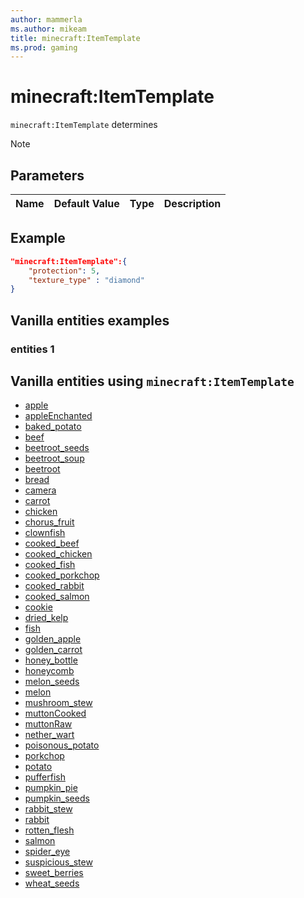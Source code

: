 ```yaml
---
author: mammerla
ms.author: mikeam
title: minecraft:ItemTemplate
ms.prod: gaming
---
```


# minecraft:ItemTemplate

`minecraft:ItemTemplate` determines


> [!NOTE]

## Parameters

|Name |Default Value  |Type  |Description  |
|:----------|:----------|:----------|:----------|

## Example

```json
"minecraft:ItemTemplate":{
    "protection": 5,
    "texture_type" : "diamond"
}
```

## Vanilla entities examples

### entities 1

## Vanilla entities using `minecraft:ItemTemplate`

- [apple](/minecraft/creator/reference/source/vanillabehaviorpack_snippets/items/apple)
- [appleEnchanted](/minecraft/creator/reference/source/vanillabehaviorpack_snippets/items/appleEnchanted)
- [baked_potato](/minecraft/creator/reference/source/vanillabehaviorpack_snippets/items/baked_potato)
- [beef](/minecraft/creator/reference/source/vanillabehaviorpack_snippets/items/beef)
- [beetroot_seeds](/minecraft/creator/reference/source/vanillabehaviorpack_snippets/items/beetroot_seeds)
- [beetroot_soup](/minecraft/creator/reference/source/vanillabehaviorpack_snippets/items/beetroot_soup)
- [beetroot](/minecraft/creator/reference/source/vanillabehaviorpack_snippets/items/beetroot)
- [bread](/minecraft/creator/reference/source/vanillabehaviorpack_snippets/items//bread)
- [camera](/minecraft/creator/reference/source/vanillabehaviorpack_snippets/items/camera)
- [carrot](/minecraft/creator/reference/source/vanillabehaviorpack_snippets/items/carrot)
- [chicken](/minecraft/creator/reference/source/vanillabehaviorpack_snippets/items/chicken)
- [chorus_fruit](/minecraft/creator/reference/source/vanillabehaviorpack_snippets/items/chorus_fruit)
- [clownfish](/minecraft/creator/reference/source/vanillabehaviorpack_snippets/items/clownfish)
- [cooked_beef](/minecraft/creator/reference/source/vanillabehaviorpack_snippets/items/cooked_beef)
- [cooked_chicken](/minecraft/creator/reference/source/vanillabehaviorpack_snippets/items/cooked_chicken)
- [cooked_fish](/minecraft/creator/reference/source/vanillabehaviorpack_snippets/items/cooked_fish)
- [cooked_porkchop](/minecraft/creator/reference/source/vanillabehaviorpack_snippets/items/cooked_porkchop)
- [cooked_rabbit](/minecraft/creator/reference/source/vanillabehaviorpack_snippets/items/cooked_rabbit)
- [cooked_salmon](/minecraft/creator/reference/source/vanillabehaviorpack_snippets/items/cooked_salmon)
- [cookie](/minecraft/creator/reference/source/vanillabehaviorpack_snippets/items/cookie)
- [dried_kelp](/minecraft/creator/reference/source/vanillabehaviorpack_snippets/items/dried_kelp)
- [fish](/minecraft/creator/reference/source/vanillabehaviorpack_snippets/items/fish)
- [golden_apple](/minecraft/creator/reference/source/vanillabehaviorpack_snippets/items/golden_apple)
- [golden_carrot](/minecraft/creator/reference/source/vanillabehaviorpack_snippets/items/golden_carrot)
- [honey_bottle](/minecraft/creator/reference/source/vanillabehaviorpack_snippets/items/honey_bottle)
- [honeycomb](/minecraft/creator/reference/source/vanillabehaviorpack_snippets/items/honeycomb)
- [melon_seeds](/minecraft/creator/reference/source/vanillabehaviorpack_snippets/items/melon_seeds)
- [melon](/minecraft/creator/reference/source/vanillabehaviorpack_snippets/items/melon)
- [mushroom_stew](/minecraft/creator/reference/source/vanillabehaviorpack_snippets/items/mushroom_stew)
- [muttonCooked](/minecraft/creator/reference/source/vanillabehaviorpack_snippets/items/muttonCooked)
- [muttonRaw](/minecraft/creator/reference/source/vanillabehaviorpack_snippets/items/muttonRaw)
- [nether_wart](/minecraft/creator/reference/source/vanillabehaviorpack_snippets/items/nether_wart)
- [poisonous_potato](/minecraft/creator/reference/source/vanillabehaviorpack_snippets/items/poisonous_potato)
- [porkchop](/minecraft/creator/reference/source/vanillabehaviorpack_snippets/items/porkchop)
- [potato](/minecraft/creator/reference/source/vanillabehaviorpack_snippets/items/potato)
- [pufferfish](/minecraft/creator/reference/source/vanillabehaviorpack_snippets/items/pufferfish)
- [pumpkin_pie](/minecraft/creator/reference/source/vanillabehaviorpack_snippets/items/pumpkin_pie)
- [pumpkin_seeds](/minecraft/creator/reference/source/vanillabehaviorpack_snippets/items/pumpkin_seeds)
- [rabbit_stew](/minecraft/creator/reference/source/vanillabehaviorpack_snippets/items/rabbit_stew)
- [rabbit](/minecraft/creator/reference/source/vanillabehaviorpack_snippets/items/rabbit)
- [rotten_flesh](/minecraft/creator/reference/source/vanillabehaviorpack_snippets/items/rotten_flesh)
- [salmon](/minecraft/creator/reference/source/vanillabehaviorpack_snippets/items/salmon)
- [spider_eye](/minecraft/creator/reference/source/vanillabehaviorpack_snippets/items/spider_eye)
- [suspicious_stew](/minecraft/creator/reference/source/vanillabehaviorpack_snippets/items/suspicious_stew)
- [sweet_berries](/minecraft/creator/reference/source/vanillabehaviorpack_snippets/items/sweet_berries)
- [wheat_seeds](/minecraft/creator/reference/source/vanillabehaviorpack_snippets/items/wheat_seeds)
